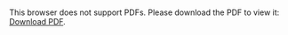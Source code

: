<object data="https://docs.apflora.ch/tarifzonen.pdf" type="application/pdf" width="700px" height="700px">
    <embed src="https://docs.apflora.ch/tarifzonen.pdf">
        <p>This browser does not support PDFs. Please download the PDF to view it: <a href="https://docs.apflora.ch/tarifzonen.pdf">Download PDF</a>.</p>
    </embed>
</object>